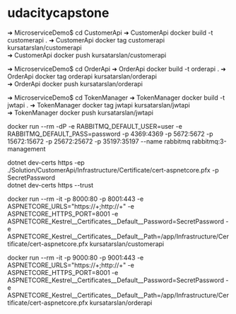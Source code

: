 # udacitycapstone

➜  MicroserviceDemo$ cd CustomerApi
➜  CustomerApi docker build -t customerapi .
➜  CustomerApi docker tag customerapi kursatarslan/customerapi       
➜  CustomerApi docker push kursatarslan/customerapi  

➜  MicroserviceDemo$ cd OrderApi
➜  OrderApi docker build -t orderapi .
➜  OrderApi docker tag orderapi kursatarslan/orderapi       
➜  OrderApi docker push kursatarslan/orderapi  


➜  MicroserviceDemo$ cd TokenManager
➜  TokenManager docker build -t jwtapi .
➜  TokenManager docker tag jwtapi kursatarslan/jwtapi       
➜  TokenManager docker push kursatarslan/jwtapi  

docker run --rm -dP -e RABBITMQ_DEFAULT_USER=user -e RABBITMQ_DEFAULT_PASS=password -p 4369:4369 -p 5672:5672  -p 15672:15672 -p 25672:25672 -p 35197:35197 --name rabbitmq rabbitmq:3-management

dotnet dev-certs https -ep ./Solution/CustomerApi/Infrastructure/Certificate/cert-aspnetcore.pfx -p SecretPassword  
dotnet dev-certs https --trust

docker run --rm -it -p 8000:80 -p 8001:443 -e ASPNETCORE_URLS="https://+;http://+" -e ASPNETCORE_HTTPS_PORT=8001 -e ASPNETCORE_Kestrel__Certificates__Default__Password=SecretPassword -e ASPNETCORE_Kestrel__Certificates__Default__Path=/app/Infrastructure/Certificate/cert-aspnetcore.pfx kursatarslan/customerapi 


docker run --rm -it -p 9000:80 -p 9001:443 -e ASPNETCORE_URLS="https://+;http://+" -e ASPNETCORE_HTTPS_PORT=8001 -e ASPNETCORE_Kestrel__Certificates__Default__Password=SecretPassword -e ASPNETCORE_Kestrel__Certificates__Default__Path=/app/Infrastructure/Certificate/cert-aspnetcore.pfx kursatarslan/orderapi 

